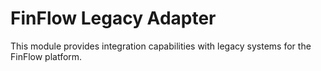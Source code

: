 # FinFlow Legacy Adapter

This module provides integration capabilities with legacy systems for the FinFlow platform.
